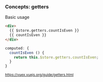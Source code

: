 ### Concepts: getters

Basic usage

```html
<div>
  {{ $store.getters.countIsEven }}
  {{ countIsEven }}
</div>
```

```js
computed: {
  countIsEven () {
    return this.$store.getters.countIsEven;
  }
}
```

<small>https://vuex.vuejs.org/guide/getters.html</small>

<aside class="notes">
</aside>

